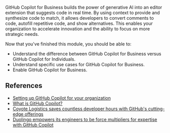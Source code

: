 ﻿GitHub Copilot for Business builds the power of generative AI into an editor extension that suggests code in real time. By using context to provide and synthesize code to match, it allows developers to convert comments to code, autofill repetitive code, and show alternatives. This enables your organization to accelerate innovation and the ability to focus on more strategic needs. 

Now that you've finished this module, you should be able to:

- Understand the difference between GitHub Copilot for Business versus GitHub Copilot for Individuals.
- Understand specific use cases for GitHub Copilot for Business.
- Enable GitHub Copilot for Business.

## References

- [Setting up GitHub Copilot for your organization](https://docs.github.com/copilot/setting-up-github-copilot/setting-up-github-copilot-for-your-organization)
- [What is GitHub Copilot?](https://docs.github.com/copilot/about-github-copilot/what-is-github-copilot)
- [Coyote Logistics saves countless developer hours with GitHub's cutting-edge offerings](https://github.com/customer-stories/coyote-logistics)
- [Duolingo empowers its engineers to be force multipliers for expertise with GitHub Copilot](https://github.com/customer-stories/duolingo)
